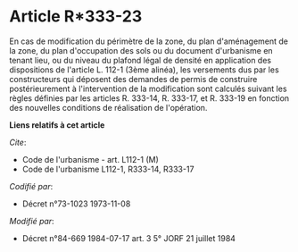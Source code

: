 # Article R*333-23

En cas de modification du périmètre de la zone, du plan d'aménagement de la zone, du plan d'occupation des sols ou du
document d'urbanisme en tenant lieu, ou du niveau du plafond légal de densité en application des dispositions de l'article L.
112-1 (3ème alinéa), les versements dus par les constructeurs qui déposent des demandes de permis de construire
postérieurement à l'intervention de la modification sont calculés suivant les règles définies par les articles R. 333-14, R.
333-17, et R. 333-19 en fonction des nouvelles conditions de réalisation de l'opération.

**Liens relatifs à cet article**

_Cite_:

  - Code de l'urbanisme - art. L112-1 (M)
  - Code de l'urbanisme L112-1, R333-14, R333-17

_Codifié par_:

  - Décret n°73-1023 1973-11-08

_Modifié par_:

  - Décret n°84-669 1984-07-17 art. 3 5° JORF 21 juillet 1984
